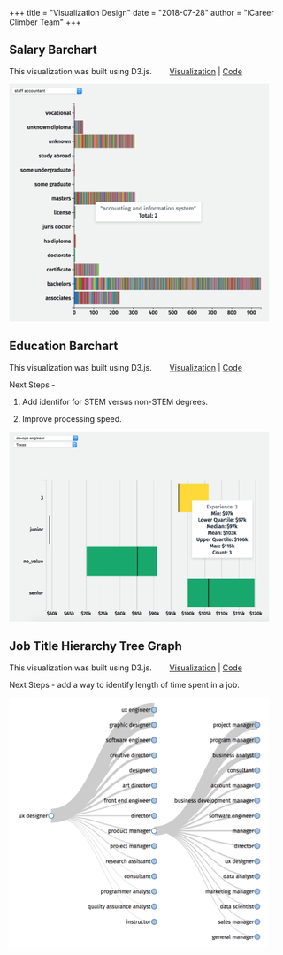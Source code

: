 +++
title = "Visualization Design"
date = "2018-07-28"
author = "iCareer Climber Team"
+++

## Salary Barchart

This visualization was built using D3.js. &emsp;&emsp;[Visualization](http://people.ischool.berkeley.edu/~keri.wheatley/w210_salary_bar_chart/) | [Code](https://github.com/kbelsvik/career-skills-capstone/tree/master/d3_viz/salary_bar_chart)

<img src="https://raw.githubusercontent.com/icareerclimber/source-code/master/content/howitworks/images_folder/salary-barchart.png" width="470">


## Education Barchart

This visualization was built using D3.js. &emsp;&emsp;[Visualization](http://people.ischool.berkeley.edu/~keri.wheatley/w210_edu_bar_chart/) | [Code](https://github.com/kbelsvik/career-skills-capstone/tree/master/d3_viz/education_histogram)


Next Steps - 

1. Add identifor for STEM versus non-STEM degrees.

2. Improve processing speed.

<img src="https://raw.githubusercontent.com/icareerclimber/source-code/master/content/howitworks/images_folder/education-barchart.png" width="470">


## Job Title Hierarchy Tree Graph

This visualization was built using D3.js. &emsp;&emsp;[Visualization](http://people.ischool.berkeley.edu/~keri.wheatley/w210_node_graph/) | [Code](https://github.com/kbelsvik/career-skills-capstone/tree/master/d3_viz/node_graph)

Next Steps - add a way to identify length of time spent in a job.

<img src="https://raw.githubusercontent.com/icareerclimber/source-code/master/content/howitworks/images_folder/hierarchy-tree-graph.png" width="470">

